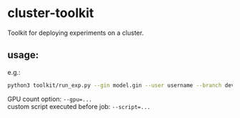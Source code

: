 # cluster-toolkit
Toolkit for deploying experiments on a cluster.
## usage:
e.g.:
```bash
python3 toolkit/run_exp.py --gin model.gin --user username --branch dev
```
GPU count option: `--gpu=...` <br>
custom script executed before job: `--script=...`
